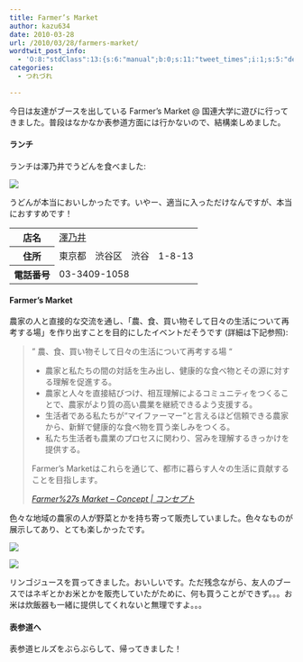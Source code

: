 ```yaml
---
title: Farmer’s Market
author: kazu634
date: 2010-03-28
url: /2010/03/28/farmers-market/
wordtwit_post_info:
  - 'O:8:"stdClass":13:{s:6:"manual";b:0;s:11:"tweet_times";i:1;s:5:"delay";i:0;s:7:"enabled";i:1;s:10:"separation";s:2:"60";s:7:"version";s:3:"3.7";s:14:"tweet_template";b:0;s:6:"status";i:2;s:6:"result";a:0:{}s:13:"tweet_counter";i:2;s:13:"tweet_log_ids";a:1:{i:0;i:5195;}s:9:"hash_tags";a:0:{}s:8:"accounts";a:1:{i:0;s:7:"kazu634";}}'
categories:
  - つれづれ

---
```

<div class="section">
<p>
    今日は友達がブースを出している Farmer&#8217;s Market @ 国連大学に遊びに行ってきました。普段はなかなか表参道方面には行かないので、結構楽しめました。
</p>
  
<h4>
    ランチ
</h4>
  
<p>
    ランチは澤乃井でうどんを食べました:
</p>
  
<p>
<center>
</center>
</p>
  
<p>
<a href="http://flickr.com/photos/42332031@N02/4468960035/" onclick="__gaTracker('send', 'event', 'outbound-article', 'http://flickr.com/photos/42332031@N02/4468960035/', '');" title="Lunch"><img src="http://farm3.static.flickr.com/2796/4468960035_8d82d2461d.jpg" /></a>
</p></p> 
  
<p>
    うどんが本当においしかったです。いやー、適当に入っただけなんですが、本当におすすめです！
</p>
  
<table>
<tr>
<th>
        店名
</th>
      
<td>
<a href="http://www.doko.jp/search/shop/sc170979/?vos=apidoko1" onclick="__gaTracker('send', 'event', 'outbound-article', 'http://www.doko.jp/search/shop/sc170979/?vos=apidoko1', '澤乃井');" target="_blank">澤乃井</a>
</td>
</tr>
    
<tr>
<th>
        住所
</th>
      
<td>
        東京都　渋谷区　渋谷　1-8-13
</td>
</tr>
    
<tr>
<th>
        電話番号
</th>
      
<td>
        03-3409-1058
</td>
</tr>
</table>
  
<h4>
    Farmer&#8217;s Market
</h4>
  
<p>
    農家の人と直接的な交流を通し、「農、食、買い物そして日々の生活について再考する場」を作り出すことを目的にしたイベントだそうです (詳細は下記参照):
</p>
  
<blockquote title="Farmer%27s Market - Concept | コンセプト" cite="http://www.farmersmarkets.jp/?page_id=29">
<p>
      &#8221; 農、食、買い物そして日々の生活について再考する場 &#8220;
</p>
    
<ul>
<li>
        農家と私たちの間の対話を生み出し、健康的な食べ物とその源に対する理解を促進する。
</li>
<li>
        農家と人々を直接結びつけ、相互理解によるコミュニティをつくることで、農家がより質の高い農業を継続できるよう支援する。
</li>
<li>
        生活者である私たちが“マイファーマー”と言えるほど信頼できる農家から、新鮮で健康的な食べ物を買う楽しみをつくる。
</li>
<li>
        私たち生活者も農業のプロセスに関わり、営みを理解するきっかけを提供する。
</li>
</ul>
    
<p>
      Farmer&#8217;s Marketはこれらを通じて、都市に暮らす人々の生活に貢献することを目指します。
</p>
    
<p>
<cite><a href="http://www.farmersmarkets.jp/?page_id=29" onclick="__gaTracker('send', 'event', 'outbound-article', 'http://www.farmersmarkets.jp/?page_id=29', 'Farmer%27s Market &#8211; Concept | コンセプト');" target="_blank">Farmer%27s Market &#8211; Concept | コンセプト</a></cite>
</p>
</blockquote>
  
<p>
    色々な地域の農家の人が野菜とかを持ち寄って販売していました。色々なものが展示してあり、とても楽しかったです。
</p>
  
<p>
<center>
</center>
</p>
  
<p>
<a href="http://flickr.com/photos/42332031@N02/4469690730/" onclick="__gaTracker('send', 'event', 'outbound-article', 'http://flickr.com/photos/42332031@N02/4469690730/', '');" title="Farmer’s market @UNU 1"><img src="http://farm5.static.flickr.com/4039/4469690730_95eb870263.jpg" /></a>
</p></p> 
  
<p>
<center>
</center>
</p>
  
<p>
<a href="http://flickr.com/photos/42332031@N02/4469691018/" onclick="__gaTracker('send', 'event', 'outbound-article', 'http://flickr.com/photos/42332031@N02/4469691018/', '');" title="Farmer’s market @UNU 2"><img src="http://farm3.static.flickr.com/2720/4469691018_80a46eb91a.jpg" /></a>
</p></p> 
  
<p>
    リンゴジュースを買ってきました。おいしいです。ただ残念ながら、友人のブースではネギとかお米とかを販売していたがために、何も買うことができず。。。お米は炊飯器も一緒に提供してくれないと無理ですよ。。。
</p>
  
<h4>
    表参道へ
</h4>
  
<p>
    表参道ヒルズをぶらぶらして、帰ってきました！
</p>
</div>
